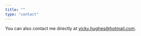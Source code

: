 ```yaml
---
title: ""
type: "contact"
---
```


You can also contact me directly at [vicky.hughes@hotmail.com](vicky.hughes@hotmail.com).